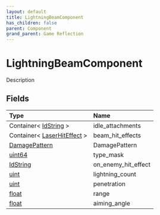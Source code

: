 ```yaml
---
layout: default
title: LightningBeamComponent
has_children: false
parent: Component
grand_parent: Game Reflection
---
```

# LightningBeamComponent
Description 

## Fields

| Type | Name |
|:----------|:--------------|
| Container< [IdString](/riftbreaker-wiki/docs/game-reflection/components/id_string/) > | idle_attachments |
| Container< [LaserHitEffect](/riftbreaker-wiki/docs/game-reflection/classes/laser_hit_effect/) > | beam_hit_effects |
| [DamagePattern](/riftbreaker-wiki/docs/game-reflection/classes/damage_pattern/) | DamagePattern |
| [uint64](/riftbreaker-wiki/docs/game-reflection/components/uint64/) | type_mask |
| [IdString](/riftbreaker-wiki/docs/game-reflection/components/id_string/) | on_enemy_hit_effect |
| [uint](/riftbreaker-wiki/docs/game-reflection/components/uint/) | lightning_count |
| [uint](/riftbreaker-wiki/docs/game-reflection/components/uint/) | penetration |
| [float](/riftbreaker-wiki/docs/game-reflection/components/float/) | range |
| [float](/riftbreaker-wiki/docs/game-reflection/components/float/) | aiming_angle |

